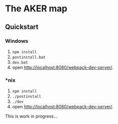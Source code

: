 # The AKER map

## Quickstart

### Windows
1. `npm install`
2. `postinstall.bat`
3. `dev.bat`
4. open [http://localhost:8080/webpack-dev-server/](http://localhost:8080/webpack-dev-server/).

### *nix
1. `npm install`
2. `./postinstall`
3. `./dev`
4. open [http://localhost:8080/webpack-dev-server/](http://localhost:8080/webpack-dev-server/).

This is work in progress...
